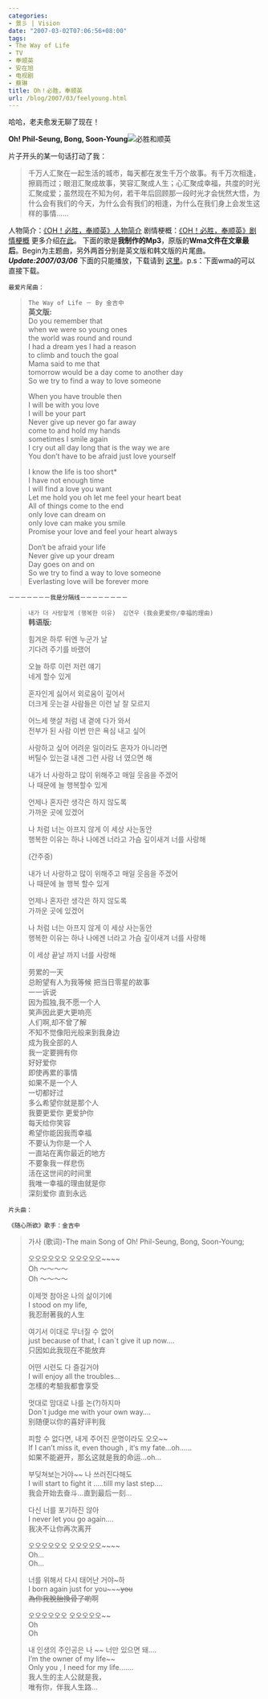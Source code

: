 ```yaml
---
categories:
- 景彡 | Vision
date: "2007-03-02T07:06:56+08:00"
tags:
- The Way of Life
- TV
- 奉顺英
- 安在旭
- 电视剧
- 蔡琳
title: Oh！必胜，奉顺英
url: /blog/2007/03/feelyoung.html
---
```

哈哈，老夫愈发无聊了现在！

**Oh! Phil-Seung, Bong, Soon-Young**![必胜和顺英](/images/posts/feelyoung.jpg "必胜和顺英")

片子开头的某一句话打动了我：
  
> 千万人汇聚在一起生活的城市，每天都在发生千万个故事。有千万次相逢，擦肩而过；眼泪汇聚成故事，笑容汇聚成人生；心汇聚成幸福，共度的时光汇聚成爱；虽然现在不知为何，若干年后回顾那一段时光才会恍然大悟，为什么会有我们的今天，为什么会有我们的相逢，为什么在我们身上会发生这样的事情&#8230;&#8230;

人物简介：[《OH！必胜，奉顺英》人物简介](http://ent.sina.com.cn/v/2005-04-27/1501713051.html "资料：韩剧《OH！必胜，奉顺英》人物简介_影音娱乐_新浪网")
剧情梗概：[《OH！必胜，奉顺英》剧情梗概](http://ent.sina.com.cn/v/j/2005-03-16/1952678433.html "资料：韩剧《OH！必胜，奉顺英》剧情梗概_影音娱乐_新浪网")
更多介绍[在此](http://ent.sina.com.cn/v/j/f/fengsy/index.html "《OH！必胜，奉顺英》_影音娱乐_新浪网")。
下面的歌是**我制作的Mp3**，原版的**Wma文件在文章最后**。Begin为主题曲，另外两首分别是英文版和韩文版的片尾曲。
***Update:2007/03/06*** 下面的只能播放，下载请到 [这里](http://www.box.net/public/zui00gg1bv "Soon-Young")。p.s：下面wma的可以直接下载。

    最爱片尾曲：

> `The Way of Life － By 金吉中`  
> **英文版:**  
> Do you remember that  
> when we were so young ones  
> the world was round and round  
> I had a dream yes I had a reason  
> to climb and touch the goal  
> Mama said to me that  
> tomorrow would be a day come to another day  
> So we try to find a way to love someone  
>  
> When you have trouble then  
> I will be with you love  
> I will be your part  
> Never give up never go far away  
> come to and hold my hands  
> sometimes I smile again  
> I cry out all day long that is the way we are  
> You don&#8217;t have to be afraid just love yourself  
>  
> I know the life is too short*  
> I have not enough time  
> I will find a love you want  
> Let me hold you oh let me feel your heart beat  
> All of things come to the end  
> only love can dream on  
> only love can make you smile  
> Promise your love and feel your heart always  
>  
> Don‘t be afraid your life  
> Never give up your dream  
> Day goes on and on  
> So we try to find a way to love someone  
> Everlasting love will be forever more  

    －－－－－－－我是分隔线－－－－－－－－

> `내가 더 사랑할게 (행복한 이유)  김연우 (我会更爱你/幸福的理由)`  
> **韩语版:**  
>  
> 힘겨운 하루 뒤엔 누군가 날  
> 기다려 주기를 바랬어  
>  
> 오늘 하루 이런 저런 얘기  
> 네게 할수 있게  
>  
> 혼자인게 싫어서 외로움이 깊어서  
> 더크게 웃는걸 사람들은 이런 날 잘 모르지  
>  
> 어느세 햇살 처럼 내 곁에 다가 와서  
> 전부가 된 사람 이번 만은 욕심 내고 싶어  
>  
> 사랑하고 싶어 어려운 일이라도 혼자가 아니라면  
> 버틸수 있는걸 내겐 그런 사람 너 였으면 해  
>  
> 내가 너 사랑하고 많이 위해주고 매일 웃음을 주겠어  
> 나 때문에 늘 행복할수 있게  
>  
> 언제나 혼자란 생각은 하지 않도록  
> 가까운 곳에 있겠어  
>  
> 나 처럼 너는 아프지 않게 이 세상 사는동안  
> 행복한 이유는 하나 나에겐 너라고 가슴 깊이새겨 너를 사랑해  
>  
> (간주중)  
>  
> 내가 너 사랑하고 많이 위해주고 매일 웃음을 주겠어  
> 나 때문에 늘 행복 할수 있게  
>  
> 언제나 혼자란 생각은 하지 않도록  
> 가까운 곳에 있겠어  
>  
> 나 처럼 너는 아프지 않게 이 세상 사는동안  
> 행복한 이유는 하나 나에겐 너라고 가슴 깊이새겨 너를 사랑해  
>  
> 이 세상 끝날 까지 너를 사랑해  
>  
> 劳累的一天  
> 总盼望有人为我等候 把当日零星的故事  
> 一一诉说  
> 因为孤独,我不愿一个人  
> 笑声因此更大更响亮  
> 人们啊,却不曾了解  
> 不知不觉像阳光般来到我身边  
> 成为我全部的人  
> 我一定要拥有你  
> 好好爱你  
> 即使再累的事情  
> 如果不是一个人  
> 一切都好过  
> 多么希望你就是那个人  
> 我要更爱你 更爱护你  
> 每天给你笑容  
> 希望你能因我而幸福  
> 不要认为你是一个人  
> 一直站在离你最近的地方  
> 不要象我一样悲伤  
> 活在这世间的时间里  
> 我唯一幸福的理由就是你  
> 深刻爱你 直到永远

    片头曲：

`《随心所欲》歌手：金吉中`  
> 가사 (歌词)-The main Song of Oh! Phil-Seung, Bong, Soon-Young;  
>  
> 오오오오오오 오오오오오~~~~  
> Oh ～～～～  
> Oh ～～～～
>  
> 이제껏 참아온 나의 삶이기에  
> I stood on my life,  
> 我忍耐著我的人生  
>  
> 여기서 이대로 무너질 수 없어  
> just because of that, I can`t give it up now&#8230;.  
> 只因如此我现在不能放弃  
>  
> 어떤 시련도 다 즐길거야  
> I will enjoy all the troubles&#8230;  
> 怎樣的考驗我都會享受  
>  
> 멋대로 맘대로 나를 논(?)하지마  
> Don`t judge me with your own way&#8230;.  
> 别随便以你的喜好评判我  
>  
> 피할 수 없다면, 내게 주어진 운명이라도 오오~~  
> If I can’t miss it, even though , it‘s my fate&#8230;oh&#8230;&#8230;  
> 如果不能避开，那幺这就是我的命运&#8230;oh&#8230;  
>  
> 부딪쳐보는거야~~ 나 쓰러진다해도  
> I will start to fight it &#8230;..tilll my last step&#8230;.  
> 我会开始去奋斗&#8230;直到最后一刻&#8230;  
>  
> 다신 너를 포기하진 않아  
> I never let you go again&#8230;.  
> 我决不让你再次离开  
>  
> 오오오오오오 오오오오오~~~~  
> Oh&#8230;  
> Oh&#8230;  
>  
> 너를 위해서 다시 태어난 거야~하  
> I born again just for you~~~~~you  
> 為你我脫胎換骨了喲~~啊  
>  
> 오오오오오오 오오오오오~~  
> Oh  
> Oh  
>  
> 내 인생의 주인공은 나 ~~ 너만 있으면 돼&#8230;.  
> I’m the owner of my life~~  
> Only you , I need for my life&#8230;&#8230;.  
> 我人生的主人公就是我，  
> 唯有你，伴我人生路&#8230;
